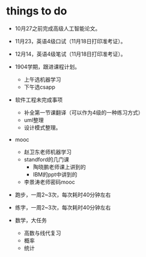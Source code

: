 
# things to do

- 10月27之前完成高级人工智能论文。
- 11月23，英语4级口试（11月18日打印准考证）。
- 12月14，英语4级笔试（11月18日打印准考证）。

- 1904学期，跟进课程计划。
  - 上午选机器学习
  - 下午选csapp

- 软件工程未完成事项
  - 补全第一节课翻译（可以作为4级的一种练习方式）
  - uml整理
  - 设计模式整理。

- mooc
  - 赵卫东老师机器学习
  - standford的几门课
    - 陶晓鹏老师课上讲到的
    - IBM的ppt中讲到的
  - 李景涛老师密码mooc

- 跑步，一周2~3次，每次耗时40分钟左右

- 练字，一周2~3次，每次耗时40分钟左右

- 数学，大任务
  - 高数与线代复习
  - 概率
  - 统计
